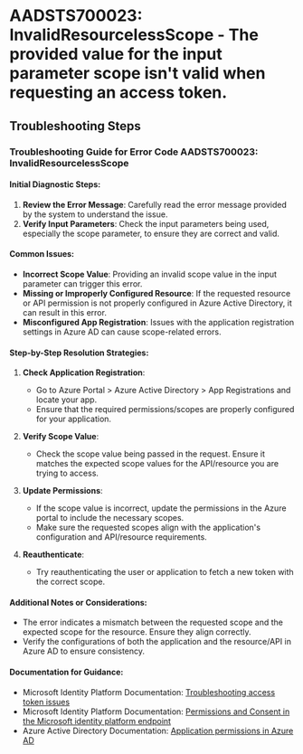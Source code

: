 # AADSTS700023: InvalidResourcelessScope - The provided value for the input parameter scope isn't valid when requesting an access token.


## Troubleshooting Steps
### Troubleshooting Guide for Error Code AADSTS700023: InvalidResourcelessScope

#### Initial Diagnostic Steps:
1. **Review the Error Message**: Carefully read the error message provided by the system to understand the issue.
2. **Verify Input Parameters**: Check the input parameters being used, especially the scope parameter, to ensure they are correct and valid.

#### Common Issues:
- **Incorrect Scope Value**: Providing an invalid scope value in the input parameter can trigger this error.
- **Missing or Improperly Configured Resource**: If the requested resource or API permission is not properly configured in Azure Active Directory, it can result in this error.
- **Misconfigured App Registration**: Issues with the application registration settings in Azure AD can cause scope-related errors.

#### Step-by-Step Resolution Strategies:
1. **Check Application Registration**:
   - Go to Azure Portal > Azure Active Directory > App Registrations and locate your app.
   - Ensure that the required permissions/scopes are properly configured for your application.

2. **Verify Scope Value**:
   - Check the scope value being passed in the request. Ensure it matches the expected scope values for the API/resource you are trying to access.

3. **Update Permissions**:
   - If the scope value is incorrect, update the permissions in the Azure portal to include the necessary scopes.
   - Make sure the requested scopes align with the application's configuration and API/resource requirements.

4. **Reauthenticate**:
   - Try reauthenticating the user or application to fetch a new token with the correct scope.
   
#### Additional Notes or Considerations:
- The error indicates a mismatch between the requested scope and the expected scope for the resource. Ensure they align correctly.
- Verify the configurations of both the application and the resource/API in Azure AD to ensure consistency.

#### Documentation for Guidance:
- Microsoft Identity Platform Documentation: [Troubleshooting access token issues](https://docs.microsoft.com/en-us/azure/active-directory/develop/tokens-troubleshoot)
- Microsoft Identity Platform Documentation: [Permissions and Consent in the Microsoft identity platform endpoint](https://docs.microsoft.com/en-us/azure/active-directory/develop/v2-permissions-and-consent)
- Azure Active Directory Documentation: [Application permissions in Azure AD](https://docs.microsoft.com/en-us/azure/active-directory/develop/application-permissions)